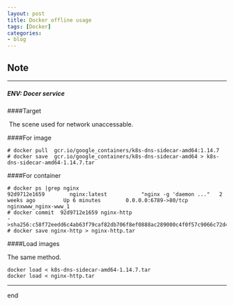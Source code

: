 ```yaml
---
layout: post
title: Docker offline usage
tags: [Docker]
categories:
- blog
---
```


## Note  
---

##### ENV: Docer service

####Target

​   The scene used for network unaccessable.



####For image

```
# docker pull  gcr.io/google_containers/k8s-dns-sidecar-amd64:1.14.7
# docker save  gcr.io/google_containers/k8s-dns-sidecar-amd64 > k8s-dns-sidecar-amd64-1.14.7.tar
```

####For container

```
# docker ps |grep nginx
92d9712e1659        nginx:latest           "nginx -g 'daemon ..."   2 weeks ago         Up 6 minutes        0.0.0.0:6789->80/tcp                       nginxwww_nginx-www_1
# docker commit  92d9712e1659 nginx-http
->sha256:c58f72eedd6c4ab63f79caf82db706f8ef0888ac289000c4f0f57c9066c72d4b
# docker save nginx-http > nginx-http.tar
```



####Load images

The same method.

```
docker load < k8s-dns-sidecar-amd64-1.14.7.tar
docker load < nginx-http.tar
```

---
end
